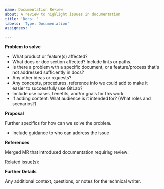 ```yaml
---
name: Documentation Review
about: A review to highlight issues in documentation
title: 'Docs: '
labels: 'Type: Documentation'
assignees: ''

---
```


**Problem to solve**

* What product or feature(s) affected?
* What docs or doc section affected? Include links or paths.
* Is there a problem with a specific document, or a feature/process that's not addressed sufficiently in docs?
* Any other ideas or requests?
* Any concepts, procedures, reference info we could add to make it easier to successfully use GitLab?
* Include use cases, benefits, and/or goals for this work.
* If adding content: What audience is it intended for? (What roles and scenarios?)

**Proposal**

Further specifics for how can we solve the problem.

* Include guidance to who can address the issue

**References**

Merged MR that introduced documentation requiring review:

Related issue(s):


**Further Details**

Any additional context, questions, or notes for the technical writer.
